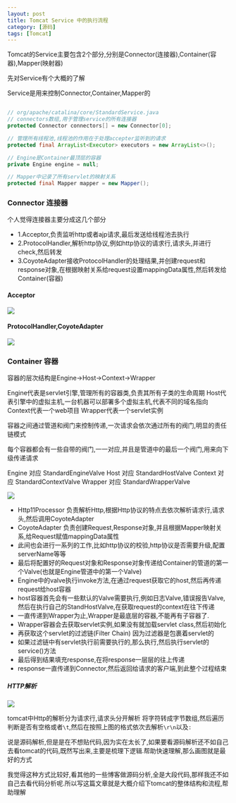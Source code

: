 ```yaml
---
layout: post
title: Tomcat Service 中的执行流程
category: [源码]
tags: [Tomcat]
---
```


Tomcat的Service主要包含2个部分,分别是Connector(连接器),Container(容器),Mapper(映射器)

先对Service有个大概的了解

Service是用来控制Connector,Container,Mapper的

```JAVA

// org/apache/catalina/core/StandardService.java
// connectors数组,用于管理service的所有连接器
protected Connector connectors[] = new Connector[0];

// 管理所有线程池,线程池的作用在于处理accepter监听到的请求
protected final ArrayList<Executor> executors = new ArrayList<>();

// Engine是Container最顶层的容器
private Engine engine = null;

// Mapper中记录了所有servlet的映射关系
protected final Mapper mapper = new Mapper();

```
### Connector 连接器

个人觉得连接器主要分成这几个部分
* 1.Acceptor,负责监听http或者ajp请求,最后发送给线程池去执行
* 2.ProtocolHandler,解析http协议,例如http协议的请求行,请求头,并进行check,然后转发
* 3.CoyoteAdapter接收ProtocolHandler的处理结果,并创建request和response对象,在根据映射关系给request设置mappingData属性,然后转发给Container(容器)

#### Acceptor

![](http://pic.woowen.com/connector.png)

#### ProtocolHandler,CoyoteAdapter

![](http://pic.woowen.com/protocolhandler.png)

### Container 容器

容器的层次结构是Engine->Host->Context->Wrapper

Engine代表是servlet引擎,管理所有的容器类,负责其所有子类的生命周期
Host代表引擎中的虚拟主机,一台机器可以部署多个虚拟主机,代表不同的域名指向
Context代表一个web项目
Wrapper代表一个servlet实例

容器之间通过管道和阀门来控制传递,一次请求会依次通过所有的阀门,明显的责任链模式

每个容器都会有一些自带的阀门,一一对应,并且是管道中的最后一个阀门,用来向下级传递请求

Engine 对应 StandardEngineValve
Host 对应 StandardHostValve
Context 对应 StandardContextValve
Wrapper 对应 StandardWrapperValve

![](http://pic.woowen.com/container.png)

* Http11Processor 负责解析Http,根据Http协议的特点去依次解析请求行,请求头,然后调用CoyoteAdapter
* CoyoteAdapter 负责创建Request,Response对象,并且根据Mapper映射关系,给Request赋值mappingData属性
* 此间也会进行一系列的工作,比如http协议的校验,http协议是否需要升级,配置serverName等等
* 最后将配置好的Request对象和Response对象传递给Container的管道的第一个Valve(也就是Engine管道中的第一个Valve)
* Engine中的valve执行invoke方法,在通过request获取它的host,然后再传递request给host容器
* host容器首先会有一些默认的Valve需要执行,例如日志Valve,错误报告Valve,然后在执行自己的StandHostValve,在获取request的context在往下传递
* 一直传递到Wrapper为止,Wrapper是最底层的容器,不能再有子容器了.
* Wrapper容器会去获取servlet实例,如果没有就加载servlet class,然后初始化
* 再获取这个servlet的过滤链(Filter Chain) 因为过滤器是包裹着servlet的
* 如果过滤链中有servlet执行前需要执行的,那么执行,然后执行servlet的service()方法
* 最后得到结果填充response,在将response一层层的往上传递
* response一直传递到Connector,然后返回给请求的客户端,到此整个过程结束


##### HTTP解析

![](http://pic.woowen.com/httpheader.png)

tomcat中Http的解析分为请求行,请求头分开解析
将字符转成字节数组,然后遍历判断是否有空格或者```\t```,然后在按照上图的格式依次去解析```\r\n```以及```:```

说是源码解析,但是是在不想贴代码,因为实在太长了,如果要看源码解析还不如自己去看tomcat的代码,既然写出来,主要是梳理下逻辑.帮助快速理解,那么画图就是最好的方式

我觉得这种方式比较好,看其他的一些博客做源码分析,全是大段代码,那样我还不如自己去看代码分析呢.所以写这篇文章就是大概介绍下tomcat的整体结构和流程,帮助理解


